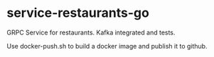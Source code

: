 # service-restaurants-go
GRPC Service for restaurants.
Kafka integrated and tests.

Use docker-push.sh to build a docker image and publish it to github.
